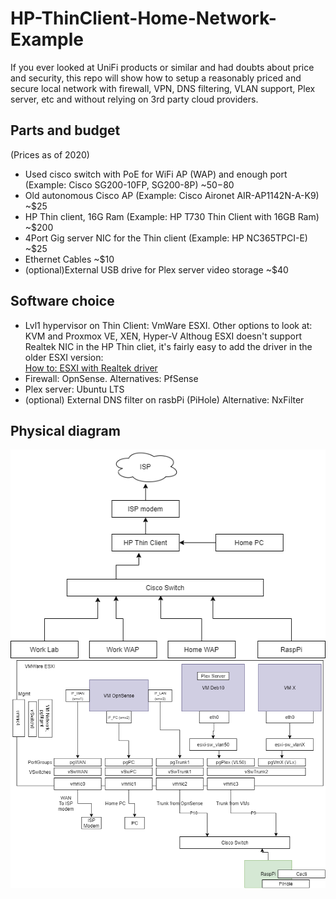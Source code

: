 # HP-ThinClient-Home-Network-Example
If you ever looked at UniFi products or similar and had doubts about price and security, this repo will show how to setup a reasonably priced and secure local network with firewall, VPN, DNS filtering, VLAN support, Plex server, etc and without relying on 3rd party cloud providers.

## Parts and budget
(Prices as of 2020)
- Used cisco switch with PoE for WiFi AP (WAP) and enough port (Example: Cisco SG200-10FP, SG200-8P) ~$50-$80
- Old autonomous Cisco AP (Example: Cisco Aironet AIR-AP1142N-A-K9) ~$25
- HP Thin client, 16G Ram (Example: HP T730 Thin Client with 16GB Ram) ~$200
- 4Port Gig server NIC for the Thin client (Example: HP NC365TPCI-E) ~$25
- Ethernet Cables ~$10
- (optional)External USB drive for Plex server video storage ~$40

## Software choice
- Lvl1 hypervisor on Thin Client: VmWare ESXI. Other options to look at: KVM and Proxmox VE, XEN, Hyper-V
Althoug ESXI doesn't support Realtek NIC in the HP Thin cliet, it's fairly easy to add the driver in the older ESXI version:  
[How to: ESXI with Realtek driver](https://github.com/maksokami/HP-ThinClient-Home-Network-Example/blob/main/Build%20ESXI%20image%20with%20Realtek%20Driver.md)
- Firewall: OpnSense. Alternatives: PfSense
- Plex server: Ubuntu LTS
- (optional) External DNS filter on rasbPi (PiHole) Alternative: NxFilter

## Physical diagram
![Physical diagram](https://github.com/maksokami/HP-ThinClient-Home-Network-Example/raw/main/Home%20Network%20Diagram-Overview.png)
![Logical diagram](https://github.com/maksokami/HP-ThinClient-Home-Network-Example/raw/main/Home%20Network%20Diagram-Logical%20-%20Thin%20Client.png)


